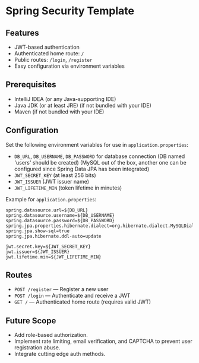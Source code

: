 # Spring Security Template

## Features

- JWT-based authentication
- Authenticated home route: `/`
- Public routes: `/login`, `/register`
- Easy configuration via environment variables

## Prerequisites

- IntelliJ IDEA (or any Java-supporting IDE)
- Java JDK (or at least JRE) (if not bundled with your IDE)
- Maven (if not bundled with your IDE)

## Configuration

Set the following environment variables for use in `application.properties`:

- `DB_URL`, `DB_USERNAME`, `DB_PASSWORD` for database connection (DB named 'users' should be created) (MySQL out of the box, another one can be configured since Spring Data JPA has been integrated)
- `JWT_SECRET_KEY` (at least 256 bits)
- `JWT_ISSUER` (JWT issuer name)
- `JWT_LIFETIME_MIN` (token lifetime in minutes)

Example for `application.properties`:
```
spring.datasource.url=${DB_URL}
spring.datasource.username=${DB_USERNAME}
spring.datasource.password=${DB_PASSWORD}
spring.jpa.properties.hibernate.dialect=org.hibernate.dialect.MySQLDialect
spring.jpa.show-sql=true
spring.jpa.hibernate.ddl-auto=update

jwt.secret.key=${JWT_SECRET_KEY}
jwt.issuer=${JWT_ISSUER}
jwt.lifetime.min=${JWT_LIFETIME_MIN}
```

## Routes

- `POST /register` — Register a new user
- `POST /login` — Authenticate and receive a JWT
- `GET /` — Authenticated home route (requires valid JWT)

## Future Scope

- Add role-based authorization.
- Implement rate limiting, email verification, and CAPTCHA to prevent user registration abuse.
- Integrate cutting edge auth methods.